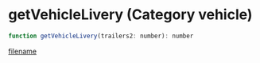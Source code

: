 # getVehicleLivery (Category vehicle)

```js
function getVehicleLivery(trailers2: number): number
```

[filename](getVehicleLivery_m.md ':include')